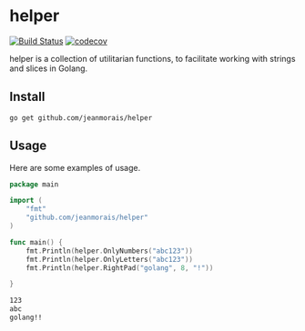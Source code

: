# helper
[![Build Status](https://travis-ci.org/jeanmorais/helper.svg?branch=master)](https://travis-ci.org/jeanmorais/helper) [![codecov](https://codecov.io/gh/jeanmorais/helper/branch/master/graph/badge.svg?token=r3cEOnuN7T)](https://codecov.io/gh/jeanmorais/helper)

helper is a collection of utilitarian functions, to facilitate working with strings and slices in Golang.

## Install

```
go get github.com/jeanmorais/helper
```

## Usage

Here are some examples of usage.

```go
package main

import (
	"fmt"
	"github.com/jeanmorais/helper"
)

func main() {
	fmt.Println(helper.OnlyNumbers("abc123"))
	fmt.Println(helper.OnlyLetters("abc123"))
	fmt.Println(helper.RightPad("golang", 8, "!"))

}

```

```bash
123
abc
golang!!
```
